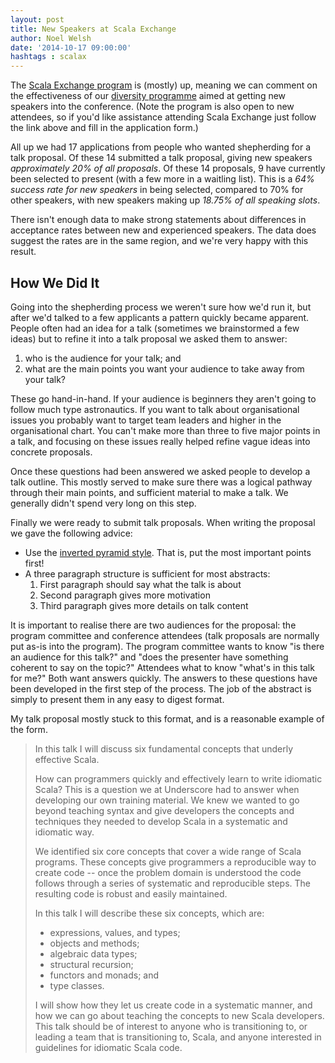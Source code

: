```yaml
---
layout: post
title: New Speakers at Scala Exchange
author: Noel Welsh
date: '2014-10-17 09:00:00'
hashtags : scalax
---
```


The [Scala Exchange program](https://skillsmatter.com/conferences/1948-scala-exchange-2014#program) is (mostly) up, meaning we can comment on the effectiveness of our [diversity programme](http://underscoreconsulting.com/blog/posts/2014/06/30/underscores-new-speaker-program.html) aimed at getting new speakers into the conference. (Note the program is also open to new attendees, so if you'd like assistance attending Scala Exchange just follow the link above and fill in the application form.)

All up we had 17 applications from people who wanted shepherding for a talk proposal. Of these 14 submitted a talk proposal, giving new speakers *approximately 20% of all proposals*. Of these 14 proposals, 9 have currently been selected to present (with a few more in a waitling list). This is a *64% success rate for new speakers* in being selected, compared to 70% for other speakers, with new speakers making up *18.75% of all speaking slots*.

There isn't enough data to make strong statements about differences in acceptance rates between new and experienced speakers. The data does suggest the rates are in the same region, and we're very happy with this result.

<!-- break -->

## How We Did It

Going into the shepherding process we weren't sure how we'd run it, but after we'd talked to a few applicants a pattern quickly became apparent. People often had an idea for a talk (sometimes we brainstormed a few ideas) but to refine it into a talk proposal we asked them to answer:

1. who is the audience for your talk; and
2. what are the main points you want your audience to take away from your talk?

These go hand-in-hand. If your audience is beginners they aren't going to follow much type astronautics. If you want to talk about organisational issues you probably want to target team leaders and higher in the organisational chart. You can't make more than three to five major points in a talk, and focusing on these issues really helped refine vague ideas into concrete proposals.

Once these questions had been answered we asked people to develop a talk outline. This mostly served to make sure there was a logical pathway through their main points, and sufficient material to make a talk. We generally didn't spend very long on this step.

Finally we were ready to submit talk proposals. When writing the proposal we gave the following advice:

- Use the [inverted pyramid style](http://en.wikipedia.org/wiki/Inverted_pyramid). That is, put the most important points first!
- A three paragraph structure is sufficient for most abstracts:
  1. First paragraph should say what the talk is about
  2. Second paragraph gives more motivation
  3. Third paragraph gives more details on talk content

It is important to realise there are two audiences for the proposal: the program committee and conference attendees (talk proposals are normally put as-is into the program). The program committee wants to know "is there an audience for this talk?" and "does the presenter have something coherent to say on the topic?" Attendees what to know "what's in this talk for me?" Both want answers quickly. The answers to these questions have been developed in the first step of the process. The job of the abstract is simply to present them in any easy to digest format.

My talk proposal mostly stuck to this format, and is a reasonable example of the form.

<blockquote>
In this talk I will discuss six fundamental concepts that underly effective Scala.

How can programmers quickly and effectively learn to write idiomatic Scala? This is a question we at Underscore had to answer when developing our own training material. We knew we wanted to go beyond teaching syntax and give developers the concepts and techniques they needed to develop Scala in a systematic and idiomatic way.

We identified six core concepts that cover a wide range of Scala programs. These concepts give programmers a reproducible way to create code -- once the problem domain is understood the code follows through a series of systematic and reproducible steps. The resulting code is robust and easily maintained.

In this talk I will describe these six concepts, which are:

- expressions, values, and types;
- objects and methods;
- algebraic data types;
- structural recursion;
- functors and monads; and
- type classes.

I will show how they let us create code in a systematic manner, and how we can go about teaching the concepts to new Scala developers. This talk should be of interest to anyone who is transitioning to, or leading a team that is transitioning to, Scala, and anyone interested in guidelines for idiomatic Scala code.
</blockquote>
